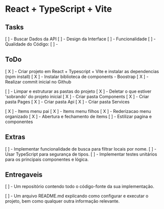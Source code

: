 # React + TypeScript + Vite

## Tasks
[ ] - Buscar Dados da API
[ ] - Design da Interface
[ ] - Funcionalidade
[ ] - Qualidade do Código:
[ ] -


## ToDo
[ X ] - Criar projeto em React + Typescript + Vite e instalar as dependencias (npm install)
[ X ] - Instalar biblioteca de components - Boostrap 
[ X ]  - Realizar commit inicial no Github

[ ] - Limpar e estruturar as pastas do projeto
      [ X ]  - Deletar o que estiver 'sobrando' do projeto inicial
      [ X ]  - Criar pasta Components
      [ X ]  - Criar pasta Pages
      [ X ]  - Criar pasta Api
      [ X ]  - Criar pasta Services
        
[ X ] - Items menu pai
[ X ] - Items menu filhos
[ X ] - Rederizacao menu organizado
[ X ] - Abertura e fechamento de items 
[ ] - Estilizar pagina e componentes

## Extras
[ ] - Implementar funcionalidade de busca para filtrar locais por nome.
[ ] - Usar TypeScript para segurança de tipos.
[ ] - Implementar testes unitários para os principais componentes e lógica.
## Entregaveis

[ ] - Um repositório contendo todo o código-fonte da sua implementação.

[ ] - Um arquivo README.md explicando como configurar e executar o projeto, bem como qualquer outra informação relevante.
